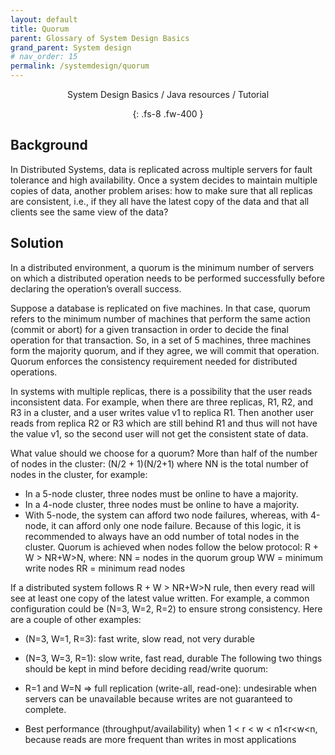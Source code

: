 ```yaml
---
layout: default
title: Quorum
parent: Glossary of System Design Basics
grand_parent: System design
# nav_order: 15
permalink: /systemdesign/quorum
---
```

<div align="center" markdown="1">
System Design Basics / Java resources / Tutorial

{: .fs-8 .fw-400 }
</div>

## Background
In Distributed Systems, data is replicated across multiple servers for fault tolerance and high availability. Once a system decides to maintain multiple copies of data, another problem arises: how to make sure that all replicas are consistent, i.e., if they all have the latest copy of the data and that all clients see the same view of the data?

## Solution
In a distributed environment, a quorum is the minimum number of servers on which a distributed operation needs to be performed successfully before declaring the operation’s overall success.

Suppose a database is replicated on five machines. In that case, quorum refers to the minimum number of machines that perform the same action (commit or abort) for a given transaction in order to decide the final operation for that transaction. So, in a set of 5 machines, three machines form the majority quorum, and if they agree, we will commit that operation. Quorum enforces the consistency requirement needed for distributed operations.

In systems with multiple replicas, there is a possibility that the user reads inconsistent data. For example, when there are three replicas, R1, R2, and R3 in a cluster, and a user writes value v1 to replica R1. Then another user reads from replica R2 or R3 which are still behind R1 and thus will not have the value v1, so the second user will not get the consistent state of data.

What value should we choose for a quorum? More than half of the number of nodes in the cluster: (N/2 + 1)(N/2+1) where NN is the total number of nodes in the cluster, for example:

* In a 5-node cluster, three nodes must be online to have a majority.
* In a 4-node cluster, three nodes must be online to have a majority.
* With 5-node, the system can afford two node failures, whereas, with 4-node, it can afford only one node failure. Because of this logic, it is recommended to always have an odd number of total nodes in the cluster.
Quorum is achieved when nodes follow the below protocol: R + W > NR+W>N, where:
NN = nodes in the quorum group
WW = minimum write nodes
RR = minimum read nodes

If a distributed system follows R + W > NR+W>N rule, then every read will see at least one copy of the latest value written. For example, a common configuration could be (N=3, W=2, R=2) to ensure strong consistency. Here are a couple of other examples:

* (N=3, W=1, R=3): fast write, slow read, not very durable
* (N=3, W=3, R=1): slow write, fast read, durable
The following two things should be kept in mind before deciding read/write quorum:

* R=1 and W=N ⇒ full replication (write-all, read-one): undesirable when servers can be unavailable because writes are not guaranteed to complete.
* Best performance (throughput/availability) when 1 < r < w < n1<r<w<n, because reads are more frequent than writes in most applications